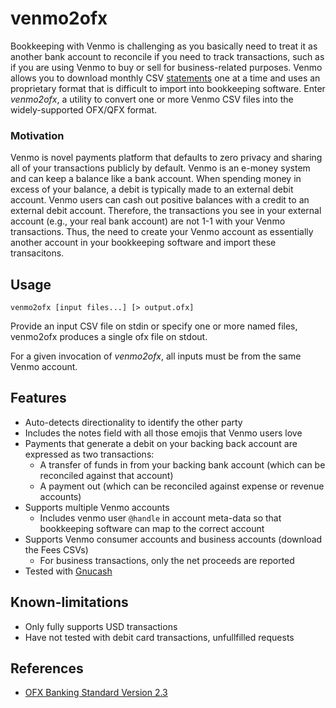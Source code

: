 # venmo2ofx

Bookkeeping with Venmo is challenging as you basically need to treat it as another bank account to reconcile if you need to track transactions, such as if you are using Venmo to buy or sell for business-related purposes.  Venmo allows you to download monthly CSV [statements](https://account.venmo.com/statement) one at a time and uses an proprietary format that is difficult to import into bookkeeping software.  Enter *venmo2ofx*, a utility to convert one or more Venmo CSV files into the widely-supported OFX/QFX format.

### Motivation ###
Venmo is novel payments platform that defaults to zero privacy and sharing all of your transactions publicly by default.  Venmo is an e-money system and can keep a balance like a bank account.  When spending money in excess of your balance, a debit is typically made to an external debit account.  Venmo users can cash out positive balances with a credit to an external debit account.  Therefore, the transactions you see in your external account (e.g., your real bank account) are not 1-1 with your Venmo transactions.  Thus, the need to create your Venmo account as essentially another account in your bookkeeping software and import these transacitons.  

## Usage

`venmo2ofx [input files...] [> output.ofx]`

Provide an input CSV file on stdin or specify one or more named files, venmo2ofx produces a single ofx file on stdout.  

For a given invocation of *venmo2ofx*, all inputs must be from the same Venmo account.

## Features

* Auto-detects directionality to identify the other party
* Includes the notes field with all those emojis that Venmo users love
* Payments that generate a debit on your backing back account are expressed as two transactions:
   * A transfer of funds in from your backing bank account (which can be reconciled against that account)
   * A payment out (which can be reconciled against expense or revenue accounts)
* Supports multiple Venmo accounts
  * Includes venmo user `@handle` in account meta-data so that bookkeeping software can map to the correct account
* Supports Venmo consumer accounts and business accounts (download the Fees CSVs)
  * For business transactions, only the net proceeds are reported
* Tested with [Gnucash](https://www.gnucash.org/)

## Known-limitations

* Only fully supports USD transactions
* Have not tested with debit card transactions, unfullfilled requests

## References

* [OFX Banking Standard Version 2.3](https://financialdataexchange.org/FDX/About/OFX-Work-Group.aspx?a315d1c24e44=2#a315d1c24e44:~:text=Banking%20Version%202.3-,Download,-Download)

